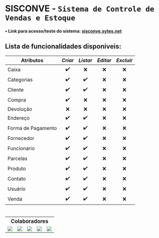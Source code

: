 # SISCONVE - `Sistema de Controle de Vendas e Estoque`

#### • Link para acesso/teste do sistema: [sisconve.sytes.net](http://sisconve.sytes.net/)

## Lista de funcionalidades disponiveis:

|      Atributos     | _Criar_ | _Listar_ | _Editar_ | _Excluir_ |
| ------------------ |:-------:|:--------:|:--------:|:---------:|
| Caixa              |    ✔️    |    ❌    |     ❌    |     ❌     |
| Categorias         |    ✔️    |    ✔️     |     ❌    |     ❌     |
| Cliente            |    ✔️    |    ✔️     |     ❌    |     ❌     |
| Compra             |    ✔️    |    ❌     |     ❌    |     ❌     |
| Devolução          |    ❌    |    ❌     |     ❌    |     ❌     |
| Endereço           |    ✔️    |    ✔️     |     ❌    |     ❌     |
| Forma de Pagamento |    ✔️    |    ✔️     |     ❌    |     ❌     |
| Fornecedor         |    ✔️    |    ✔️     |     ❌    |     ❌     |
| Funcionario        |    ✔️    |    ✔️     |     ❌    |     ❌     |
| Parcelas           |    ✔️    |    ✔️     |     ❌    |     ❌     |
| Produto            |    ✔️    |    ✔️     |     ❌    |     ❌     |
| Contato            |    ✔️    |    ✔️     |     ❌    |     ❌     |
| Usuário            |    ✔️    |    ✔️     |     ❌    |     ❌     |
| Venda              |    ✔️    |    ✔️     |     ❌    |     ❌     |

# 

<table aling="center">
    <tr>
        <th colspan="5" style="text-align: center; font-size: 17px">
            Colaboradores
        </th>
    </tr>
    <tr >
        <td>
            <a target="_blank" href="https://github.com/netosep">
                <img src="https://github.com/netosep.png?size=70">
            </a>
        </td>
        <td>
            <a target="_blank" href="https://github.com/cleitondcarmo">
                <img src="https://github.com/cleitondcarmo.png?size=70">
            </a>
        </td>
        <td>
            <a target="_blank" href="https://github.com/fcnando45">
                <img src="https://github.com/joaomarcosns.png?size=70">
            </a>
        </td>
        <td>
            <a target="_blank" href="https://github.com/lauf8">
                <img src="https://github.com/lauf8.png?size=70">
            </a>
        </td>
        <td>
            <a target="_blank" href="https://github.com/JacoRochadev">
                <img src="https://github.com/JacoRochadev.png?size=70">
            </a>
        </td>
    </tr>
</table>


